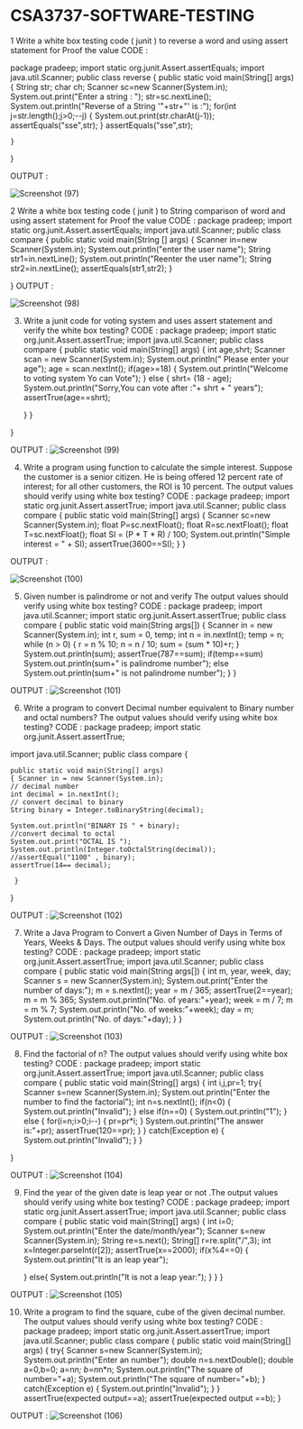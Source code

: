 # CSA3737-SOFTWARE-TESTING

 1 Write a white box testing code ( junit ) to reverse a word and using assert statement for Proof the value 
 CODE :
 
 package pradeep;
import static org.junit.Assert.assertEquals;
import java.util.Scanner;
public class reverse {
	public static void main(String[] args)
	{
		String str; 
		char ch; 
		Scanner sc=new Scanner(System.in);
		System.out.print("Enter a string : "); 
		str=sc.nextLine();
		System.out.println("Reverse of a String '"+str+"' is :"); 
		for(int j=str.length();j>0;--j)
		{
			System.out.print(str.charAt(j-1));
		assertEquals("sse",str);
				} 
			assertEquals("sse",str);
			
	}

}

OUTPUT :

![Screenshot (97)](https://github.com/Pradeep137655/CSA3737-SOFTWARE-TESTING/assets/112744426/d9b111f9-6d38-4c64-a78b-0778e256cb1d)

2 Write a white box testing code ( junit ) to String comparison of word and using assert statement for Proof the value
CODE :
package pradeep;
import static org.junit.Assert.assertEquals;
import java.util.Scanner;
public class compare {
	public static void main(String [] args)
	{ 
		Scanner in=new Scanner(System.in); 
			System.out.println("enter the user name"); 
		String str1=in.nextLine(); 
		System.out.println("Reenter the user name");
		String str2=in.nextLine(); 
		assertEquals(str1,str2);
			}

}
OUTPUT :

![Screenshot (98)](https://github.com/Pradeep137655/CSA3737-SOFTWARE-TESTING/assets/112744426/afbcafc2-4b7e-4454-a12a-90625eb5bc2c)

3. Write a junit code for voting system and uses assert statement and verify the white box testing?
CODE :
package pradeep;
import static org.junit.Assert.assertTrue;
import java.util.Scanner;
public class compare {
	public static void main(String[] args) 
	{ 
	int age,shrt;
	Scanner scan = new Scanner(System.in);
	System.out.println(" Please enter your age");
	age = scan.nextInt(); 
	if(age>=18) 
	{ 
	System.out.println("Welcome to voting system Yo can Vote");
	} 
	else
	{
		shrt= (18 - age);
	System.out.println("Sorry,You can vote after :"+ shrt + " years");
	assertTrue(age==shrt);

	} }

}

OUTPUT :
![Screenshot (99)](https://github.com/Pradeep137655/CSA3737-SOFTWARE-TESTING/assets/112744426/4481a5dd-484e-4f74-a3f5-728412669daa)

4. Write a program using function to calculate the simple interest. Suppose the customer is a senior citizen. He is being offered 12 percent rate of interest; for all other customers, the ROI is 10 percent. The output values should verify using white box testing?
CODE :
package pradeep;
import static org.junit.Assert.assertTrue;
import java.util.Scanner;
public class compare {
	public static void main(String[] args)
	{ 
		Scanner sc=new Scanner(System.in);
		float P=sc.nextFloat(); 
		float R=sc.nextFloat(); 
		float T=sc.nextFloat(); 
		float SI = (P * T * R) / 100; 
		System.out.println("Simple interest = " + SI);
		assertTrue(3600==SI);
		}
}

OUTPUT :

![Screenshot (100)](https://github.com/Pradeep137655/CSA3737-SOFTWARE-TESTING/assets/112744426/f13f1d84-8115-4229-ad8e-ea3197a28477)

5. Given number is palindrome or not and verify The output values should verify using white box testing?
CODE :
package pradeep;
import java.util.Scanner;
import static org.junit.Assert.assertTrue;
public class compare {
	public static void main(String args[]) 
	{ 
		Scanner in = new Scanner(System.in);
		int r, sum = 0, temp; int n = in.nextInt();
		temp = n; 
		while (n > 0) 
		{
			r = n % 10; n = n / 10;
			sum = (sum * 10)+r;
		}
		System.out.println(sum);
		assertTrue(787==sum);
		if(temp==sum)
			System.out.println(sum+" is palindrome number");
		else
			System.out.println(sum+" is not palindrome number");
		} 
}

OUTPUT :
![Screenshot (101)](https://github.com/Pradeep137655/CSA3737-SOFTWARE-TESTING/assets/112744426/b5d86186-602b-486e-bece-74bf456270f4)

6. Write a program to convert Decimal number equivalent to Binary number and octal numbers? The output values should verify using white box testing?
CODE :
package pradeep;
import static org.junit.Assert.assertTrue;

import java.util.Scanner;
public class compare {

	public static void main(String[] args) 
	{ Scanner in = new Scanner(System.in); 
	// decimal number
	int decimal = in.nextInt(); 
	// convert decimal to binary
	String binary = Integer.toBinaryString(decimal); 
	
	System.out.println("BINARY IS " + binary); 
	//convert decimal to octal
	System.out.print("OCTAL IS "); 
	System.out.println(Integer.toOctalString(decimal));
	//assertEqual("1100" , binary);
	assertTrue(14== decimal);
	
	 }
}

OUTPUT :
![Screenshot (102)](https://github.com/Pradeep137655/CSA3737-SOFTWARE-TESTING/assets/112744426/6bad67c1-f45b-4d9c-b8de-34077ca954f0)

7. Write a Java Program to Convert a Given Number of Days in Terms of Years, Weeks & Days. The output values should verify using white box testing?
CODE :
package pradeep;
import static org.junit.Assert.assertTrue;
import java.util.Scanner;
public class compare {
	public static void main(String args[]) 
	{ 
		int m, year, week, day; 
		Scanner s = new Scanner(System.in);
		System.out.print("Enter the number of days:"); 
		m = s.nextInt(); 
		year = m / 365; 
		assertTrue(2==year);
		m = m % 365; 
		System.out.println("No. of years:"+year);
		week = m / 7;
		m = m % 7;
		System.out.println("No. of weeks:"+week); 
		day = m; 
		System.out.println("No. of days:"+day); } 
}

OUTPUT :
![Screenshot (103)](https://github.com/Pradeep137655/CSA3737-SOFTWARE-TESTING/assets/112744426/5514a8ab-db03-40cc-9971-4adfb9c69931)

8. Find the factorial of n? The output values should verify using white box testing?
CODE :
package pradeep;
import static org.junit.Assert.assertTrue;
import java.util.Scanner;
public class compare {
	public static void main(String[] args)
	{
	int i,j,pr=1;
	try{
	Scanner s=new Scanner(System.in);
	System.out.println("Enter the number to find the factorial");
	int n=s.nextInt();
	if(n<0)
	{
	System.out.println("Invalid");
	}
	else if(n==0)
	{
	System.out.println("1");
	}
	else
	{
	for(i=n;i>0;i--)
	{
	pr=pr*i;
	}
	System.out.println("The answer is:"+pr);
	assertTrue(120==pr);
	}
	}
	catch(Exception e)
	{
	System.out.println("Invalid");
	}
	}

}

OUTPUT :
![Screenshot (104)](https://github.com/Pradeep137655/CSA3737-SOFTWARE-TESTING/assets/112744426/a0a9d92b-3721-420a-b42e-bafe0b6efd63)

9. Find the year of the given date is leap year or not .The output values should verify using white box testing?
CODE :
package pradeep;
import static org.junit.Assert.assertTrue;
import java.util.Scanner;
public class compare {
	public static void main(String[] args)
	{
	int i=0;
	System.out.println("Enter the date/month/year");
	Scanner s=new Scanner(System.in);
	String re=s.next();
	String[] r=re.split("/",3);
	int x=Integer.parseInt(r[2]);
	assertTrue(x==2000);
	if(x%4==0)
	{
	System.out.println("It is an leap year");
	
	}
	else{
	System.out.println("It is not a leap year:");
	}
	}
}

OUTPUT :
![Screenshot (105)](https://github.com/Pradeep137655/CSA3737-SOFTWARE-TESTING/assets/112744426/472a7254-7d54-4e23-8036-9afffb8f3440)

10. Write a program to find the square, cube of the given decimal number. The output values should verify using white box testing?
CODE :
package pradeep;
import static org.junit.Assert.assertTrue;
import java.util.Scanner;
public class compare {
	public static void main(String[] args) 
	{ 
	try{ 
	Scanner s=new Scanner(System.in); 
	System.out.println("Enter an number"); 
	double n=s.nextDouble(); 
	double a=0,b=0; 
	a=n*n; 
	b=n*n*n; 
	System.out.println("The square of number="+a); 
	System.out.println("The square of number="+b); 
	} 
	catch(Exception e) 
	{ 
	System.out.println("Invalid"); 
	} 
	} 
	assertTrue(expected output==a);
	assertTrue(expected output ==b);
}

OUTPUT :
![Screenshot (106)](https://github.com/Pradeep137655/CSA3737-SOFTWARE-TESTING/assets/112744426/486d9ce4-9d49-4149-aefe-088139e118de)
